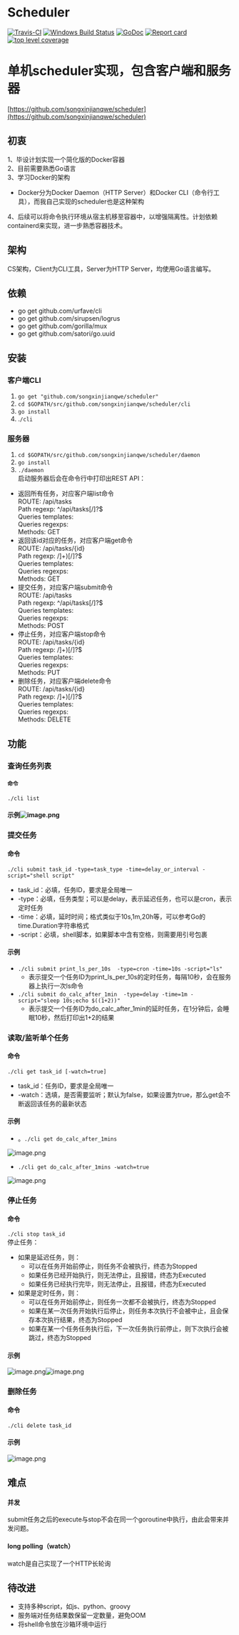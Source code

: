 # Scheduler
[![Travis-CI](https://travis-ci.org/songxinjianqwe/scheduler.svg)](https://travis-ci.org/songxinjianqwe/scheduler)
[![Windows Build Status](https://ci.appveyor.com/api/projects/status/rtgk5xufi932pb2v?svg=true)](https://ci.appveyor.com/project/songxinjianqwe/scheduler)
[![GoDoc](https://godoc.org/github.com/songxinjianqwe/scheduler?status.svg)](http://godoc.org/github.com/songxinjianqwe/scheduler)
[![Report card](https://goreportcard.com/badge/github.com/songxinjianqwe/scheduler)](https://goreportcard.com/report/github.com/songxinjianqwe/scheduler)
[![top level coverage](https://gocover.io/_badge/github.com/songxinjianqwe/scheduler?0 "top level coverage")](http://gocover.io/github.com/songxinjianqwe/scheduler)

# 单机scheduler实现，包含客户端和服务器
[https://github.com/songxinjianqwe/scheduler](https://github.com/songxinjianqwe/scheduler)
## 初衷
1、毕设计划实现一个简化版的Docker容器<br />2、目前需要熟悉Go语言<br />3、学习Docker的架构
* Docker分为Docker Daemon（HTTP Server）和Docker CLI（命令行工具），而我自己实现的scheduler也是这种架构

4、后续可以将命令执行环境从宿主机移至容器中，以增强隔离性。计划依赖containerd来实现，进一步熟悉容器技术。
## 架构
CS架构，Client为CLI工具，Server为HTTP Server，均使用Go语言编写。
## 依赖
- go get github.com/urfave/cli
- go get github.com/sirupsen/logrus
- go get github.com/gorilla/mux
- go get github.com/satori/go.uuid
## 安装
### 客户端CLI

1. `go get "github.com/songxinjianqwe/scheduler"`
1. `cd $GOPATH/src/github.com/songxinjianqwe/scheduler/cli`
1. `go install`
1. .`/cli`

### 服务器

1. `cd $GOPATH/src/github.com/songxinjianqwe/scheduler/daemon`
1. `go install`
1. `./daemon`<br />
启动服务器后会在命令行中打印出REST API：

* 返回所有任务，对应客户端list命令<br />
ROUTE: /api/tasks<br />
Path regexp: ^/api/tasks[/]?$<br />
Queries templates:<br />
Queries regexps:<br />
Methods: GET
* 返回该id对应的任务，对应客户端get命令<br />
ROUTE: /api/tasks/{id}<br />
Path regexp: /]+)[/]?$<br />
Queries templates:<br />
Queries regexps:<br />
Methods: GET
* 提交任务，对应客户端submit命令<br />
ROUTE: /api/tasks<br />
Path regexp: ^/api/tasks[/]?$<br />
Queries templates:<br />
Queries regexps:<br />
Methods: POST
* 停止任务，对应客户端stop命令<br />
ROUTE: /api/tasks/{id}<br />
Path regexp: /]+)[/]?$<br />
Queries templates:<br />
Queries regexps:<br />
Methods: PUT
* 删除任务，对应客户端delete命令<br />
ROUTE: /api/tasks/{id}<br />
Path regexp: /]+)[/]?$<br />
Queries templates:<br />
Queries regexps:<br />
Methods: DELETE

## 功能

### 查询任务列表
#### `命令`
`./cli list`
#### 示例![image.png](https://cdn.nlark.com/yuque/0/2019/png/257642/1549696338600-7738aeee-e986-406c-bf1b-e01aad22ce8c.png#align=left&display=inline&height=62&linkTarget=_blank&name=image.png&originHeight=78&originWidth=1259&size=24090&width=1007)<br />
### 提交任务
#### 命令
`./cli submit task_id -type=task_type -time=delay_or_interval -script="shell script"`
* task_id：必填，任务ID，要求是全局唯一
* -type：必填，任务类型；可以是delay，表示延迟任务，也可以是cron，表示定时任务
* -time：必填，延时时间；格式类似于10s,1m,20h等，可以参考Go的time.Duration字符串格式
* -script：必填，shell脚本，如果脚本中含有空格，则需要用引号包裹
#### 示例
* `./cli submit print_ls_per_10s  -type=cron -time=10s -script="ls"`
  * 表示提交一个任务ID为print_ls_per_10s的定时任务，每隔10秒，会在服务器上执行一次ls命令
* `./cli submit do_calc_after_1min  -type=delay -time=1m -script="sleep 10s;echo $((1+2))"`
  * 表示提交一个任务ID为do_calc_after_1min的延时任务，在1分钟后，会睡眠10秒，然后打印出1+2的结果
### 读取/监听单个任务
#### 命令
`./cli get task_id [-watch=true]`
* task_id：任务ID，要求是全局唯一
* -watch：选填，是否需要监听；默认为false，如果设置为true，那么get会不断返回该任务的最新状态
#### 示例
* 。`./cli get do_calc_after_1mins`

![image.png](https://cdn.nlark.com/yuque/0/2019/png/257642/1549697164813-a392c7df-71ff-4ec0-bd7c-b45e4c56b747.png#align=left&display=inline&height=206&linkTarget=_blank&name=image.png&originHeight=257&originWidth=622&size=47560&width=498)
* `./cli get do_calc_after_1mins -watch=true`

![image.png](https://cdn.nlark.com/yuque/0/2019/png/257642/1549697218319-10eae443-4aa8-4365-8857-3ad62f64b45c.png#align=left&display=inline&height=579&linkTarget=_blank&name=image.png&originHeight=724&originWidth=733&size=117884&width=586)
### 停止任务
#### 命令
`./cli stop task_id`<br />停止任务：
* 如果是延迟任务，则：
  * 可以在任务开始前停止，则任务不会被执行，终态为Stopped
  * 如果任务已经开始执行，则无法停止，且报错，终态为Executed
  * 如果任务已经执行完毕，则无法停止，且报错，终态为Executed
* 如果是定时任务，则：
  * 可以在任务开始前停止，则任务一次都不会被执行，终态为Stopped
  * 如果在某一次任务开始执行后停止，则任务本次执行不会被中止，且会保存本次执行结果，终态为Stopped
  * 如果在某一个任务任务执行后，下一次任务执行前停止，则下次执行会被跳过，终态为Stopped
#### 示例
![image.png](https://cdn.nlark.com/yuque/0/2019/png/257642/1549697344116-e5db240a-305f-4fe4-b56e-001eb26b32e5.png#align=left&display=inline&height=85&linkTarget=_blank&name=image.png&originHeight=106&originWidth=554&size=27500&width=443)![image.png](https://cdn.nlark.com/yuque/0/2019/png/257642/1549697390057-7a94bb20-58d1-4b0f-972e-a27e2ce103ba.png#align=left&display=inline&height=47&linkTarget=_blank&name=image.png&originHeight=62&originWidth=582&size=12730&width=442)
### 删除任务
#### 命令
`./cli delete task_id`
#### 示例
![image.png](https://cdn.nlark.com/yuque/0/2019/png/257642/1549697473486-b2eb5e58-486d-4883-ada4-23cd33254402.png#align=left&display=inline&height=84&linkTarget=_blank&name=image.png&originHeight=105&originWidth=602&size=19755&width=482)
## 难点
#### 并发
submit任务之后的execute与stop不会在同一个goroutine中执行，由此会带来并发问题。
#### long polling（watch）
watch是自己实现了一个HTTP长轮询

## 待改进
* 支持多种script，如js、python、groovy
* 服务端对任务结果数保留一定数量，避免OOM
* 将shell命令放在沙箱环境中运行


